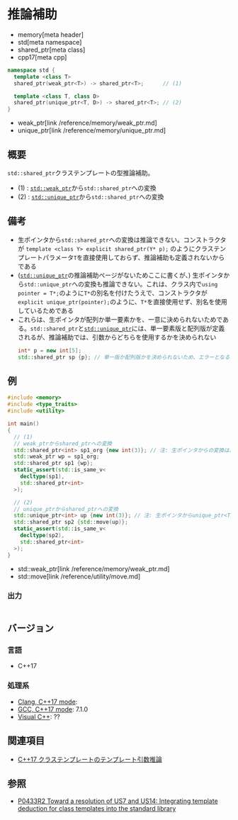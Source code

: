 # 推論補助
* memory[meta header]
* std[meta namespace]
* shared_ptr[meta class]
* cpp17[meta cpp]

```cpp
namespace std {
  template <class T>
  shared_ptr(weak_ptr<T>) -> shared_ptr<T>;      // (1)

  template <class T, class D>
  shared_ptr(unique_ptr<T, D>) -> shared_ptr<T>; // (2)
}
```
* weak_ptr[link /reference/memory/weak_ptr.md]
* unique_ptr[link /reference/memory/unique_ptr.md]

## 概要
`std::shared_ptr`クラステンプレートの型推論補助。

- (1) : [`std::weak_ptr`](/reference/memory/weak_ptr.md)から`std::shared_ptr`への変換
- (2) : [`std::unique_ptr`](/reference/memory/unique_ptr.md)から`std::shared_ptr`への変換


## 備考
- 生ポインタから`std::shared_ptr`への変換は推論できない。コンストラクタが `template <class Y> explicit shared_ptr(Y* p);` のようにクラステンプレートパラメータ`T`を直接使用しておらず、推論補助も定義されないからである
- ([`std::unique_ptr`](/reference/memory/unique_ptr.md)の推論補助ページがないためここに書くが、) 生ポインタから`std::unique_ptr`への変換も推論できない。これは、クラス内で`using pointer = T*;`のように`T*`の別名を付けたうえで、コンストラクタが`explicit unique_ptr(pointer);`のように、`T*`を直接使用せず、別名を使用しているためである
- これらは、生ポインタが配列か単一要素かを、一意に決められないためである。`std::shared_ptr`と[`std::unique_ptr`](/reference/memory/unique_ptr.md)には、単一要素版と配列版が定義されるが、推論補助では、引数からどちらを使用するかを決められない
    ```cpp
    int* p = new int[5];
    std::shared_ptr sp {p}; // 単一版か配列版かを決められないため、エラーとなるべき
    ```


## 例
```cpp
#include <memory>
#include <type_traits>
#include <utility>

int main()
{
  // (1)
  // weak_ptrからshared_ptrへの変換
  std::shared_ptr<int> sp1_org {new int(3)}; // 注: 生ポインタからの変換は、推論できない
  std::weak_ptr wp = sp1_org;
  std::shared_ptr sp1 {wp};
  static_assert(std::is_same_v<
    decltype(sp1),
    std::shared_ptr<int>
  >);

  // (2)
  // unique_ptrからshared_ptrへの変換
  std::unique_ptr<int> up {new int(3)}; // 注: 生ポインタからunique_ptr<T>は推論できない
  std::shared_ptr sp2 {std::move(up)};
  static_assert(std::is_same_v<
    decltype(sp2),
    std::shared_ptr<int>
  >);
}
```
* std::weak_ptr[link /reference/memory/weak_ptr.md]
* std::move[link /reference/utility/move.md]

### 出力
```
```


## バージョン
### 言語
- C++17

### 処理系
- [Clang, C++17 mode](/implementation.md#clang):
- [GCC, C++17 mode](/implementation.md#gcc): 7.1.0
- [Visual C++](/implementation.md#visual_cpp): ??


## 関連項目
- [C++17 クラステンプレートのテンプレート引数推論](/lang/cpp17/type_deduction_for_class_templates.md)


## 参照
- [P0433R2 Toward a resolution of US7 and US14: Integrating template deduction for class templates into the standard library](http://www.open-std.org/jtc1/sc22/wg21/docs/papers/2017/p0433r2.html)

